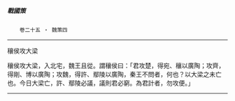 

##### 戰國策
　　`卷二十五 ‧ 魏策四`

* * *

穰侯攻大梁

穰侯攻大梁，入北宅，魏王且從。謂穰侯曰：「君攻楚，得宛、穰以廣陶；攻齊，得剛、博以廣陶；攻魏，得許、鄢陵以廣陶，秦王不問者，何也？以大梁之未亡也。今日大梁亡，許、鄢陵必議，議則君必窮。為君計者，勿攻便。」

* * *

